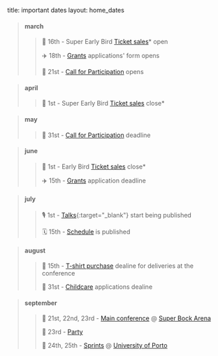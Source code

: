 title: important dates
layout: home_dates

> #### march
>
> > 🎫 16th - Super Early Bird [Ticket sales](/tickets/)* open
> >
> > ✈️ 18th - [Grants](/information/grants/) applications' form opens
> >
> > 🎤 21st - [Call for Participation](/talks/cfp/) opens

<span></span>

> #### april
>
> > 🎫 1st - Super Early Bird [Ticket sales](/tickets/) close*

<span></span>

> #### may
>
> > 🎤 31st - [Call for Participation](/talks/cfp/) deadline


<span></span>

> #### june
>
> > 🎫 1st - Early Bird [Ticket sales](/tickets/) close*
> >
> > ✈️ 15th - [Grants](/information/grants/) application deadline

<span></span>

> #### july
>
> > 🎙 1st - [Talks](https://twitter.com/djangoconeurope){:target="_blank"} start being published
> >
> > 🗓 15th - [Schedule](/talks/schedule/) is published

<span></span>

> #### august
>
> > 👕 15th - [T-shirt purchase](/information/tshirts/) dealine for deliveries at the conference
> >
> > 👶 31st - [Childcare](/information/hospitality/#childcare) applications dealine

<span></span>

> #### september
>
> > 🎪 21st, 22nd, 23rd - [Main conference](/talks/schedule/) @ [Super Bock Arena](/information/venue/)
> >
> > 🎉 23rd - [Party](/information/party/)
> >
> > 🎪 24th, 25th - [Sprints](/information/sprints/) @ [University of Porto](/information/venue/)

